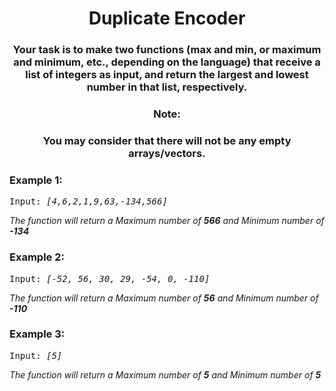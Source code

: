 <div align = "center">

# Duplicate Encoder

</div>

<div align = "center">
  
<h3> Your task is to make two functions (max and min, or maximum and minimum, etc., depending on the language) that receive a list of integers as input, and return the largest and lowest number in that list, respectively.
 </h3>

 <h3>Note:</h3>
 <h3>You may consider that there will not be any empty arrays/vectors.</h3>
  
  </div>

<h3>Example 1:</h3>
<pre>
Input: <em>[4,6,2,1,9,63,-134,566]</em>
</pre>

<p>

<em>The function will return a Maximum number of <strong>566</strong> and Minimum number of <strong>-134</strong>
</em>

</p>

<h3>Example 2:</h3>
<pre>
Input: <em>[-52, 56, 30, 29, -54, 0, -110]</em>
</pre>

<p>

<em>The function will return a Maximum number of <strong>56</strong> and Minimum number of <strong>-110</strong>
</em>

</p>

<h3>Example 3:</h3>
<pre>
Input: <em>[5]</em>
</pre>

<p>

<em>The function will return a Maximum number of <strong>5</strong> and Minimum number of <strong>5</strong>
</em>

</p>
